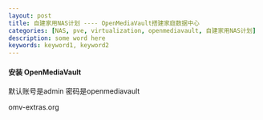 ```yaml
---
layout: post
title: 自建家用NAS计划 ---- OpenMediaVault搭建家庭数据中心
categories: [NAS, pve, virtualization, openmediavault, 自建家用NAS计划]
description: some word here
keywords: keyword1, keyword2
---
```



#### 安装 OpenMediaVault

默认账号是admin 密码是openmediavault

omv-extras.org



